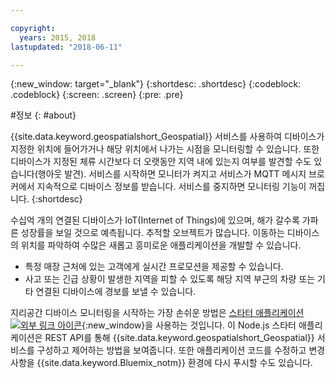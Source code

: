 ```yaml
---

copyright:
  years: 2015, 2018
lastupdated: "2018-06-11"

---
```


<!-- Attribute definitions -->
{:new_window: target="_blank"}
{:shortdesc: .shortdesc}
{:codeblock: .codeblock}
{:screen: .screen}
{:pre: .pre}

#정보
{: #about}


{{site.data.keyword.geospatialshort_Geospatial}} 서비스를 사용하여 디바이스가 지정한 위치에 들어가거나 해당 위치에서 나가는 시점을 모니터링할 수 있습니다. 또한 디바이스가 지정된 체류 시간보다 더 오랫동안 지역 내에 있는지 여부를 발견할 수도 있습니다(행아웃 발견). 서비스를 시작하면 모니터가 켜지고 서비스가 MQTT 메시지 브로커에서 지속적으로 디바이스 정보를 받습니다. 서비스를 중지하면 모니터링 기능이 꺼집니다.
{:shortdesc}


수십억 개의 연결된 디바이스가 IoT(Internet of Things)에 있으며, 해가 갈수록 가파른 성장률을 보일 것으로 예측됩니다. 추적할 오브젝트가 많습니다. 이동하는 디바이스의 위치를 파악하여 수많은 새롭고 흥미로운 애플리케이션을 개발할 수 있습니다.

* 특정 매장 근처에 있는 고객에게 실시간 프로모션을 제공할 수 있습니다.
* 사고 또는 긴급 상황이 발생한 지역을 피할 수 있도록 해당 지역 부근의 차량 또는 기타 연결된 디바이스에 경보를 보낼 수 있습니다.


지리공간 디바이스 모니터링을 시작하는 가장 손쉬운 방법은 [스타터 애플리케이션 ![외부 링크 아이콘](../../icons/launch-glyph.svg "외부 링크 아이콘")](https://developer.ibm.com/streamsdev/docs/build-real-time-location-monitoring-application-ibm-cloud-geospatial-analytics-node-js/){:new_window}을 사용하는 것입니다. 이 Node.js 스타터 애플리케이션은 REST API를 통해 {{site.data.keyword.geospatialshort_Geospatial}} 서비스를 구성하고 제어하는 방법을 보여줍니다. 또한 애플리케이션 코드를 수정하고 변경사항을 {{site.data.keyword.Bluemix_notm}} 환경에 다시 푸시할 수도 있습니다.

